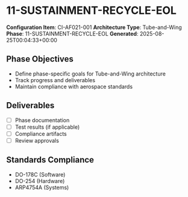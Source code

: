 # 11-SUSTAINMENT-RECYCLE-EOL

**Configuration Item**: CI-AF021-001
**Architecture Type**: Tube-and-Wing
**Phase**: 11-SUSTAINMENT-RECYCLE-EOL
**Generated**: 2025-08-25T00:04:33+00:00

## Phase Objectives
- Define phase-specific goals for Tube-and-Wing architecture
- Track progress and deliverables
- Maintain compliance with aerospace standards

## Deliverables
- [ ] Phase documentation
- [ ] Test results (if applicable)
- [ ] Compliance artifacts
- [ ] Review approvals

## Standards Compliance
- DO-178C (Software)
- DO-254 (Hardware)
- ARP4754A (Systems)
